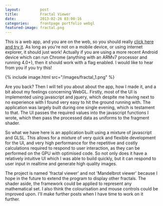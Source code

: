 ```yaml
---
layout:         post
title:          Fractal Viewer
date:           2013-02-26 03:00:16
categories:     frontpage portfolio webgl
featured-image: fractal.png
---
```

This is a web app, and you are on the web, so you should really [click here and try it](/fractal-viewer). As long as you're not on a mobile device, or using internet explorer, it should just work! Actually if you are using a more recent Android device which can run Chrome (anything with an ARMv7 processor and running 4.0+), then it should work with a flag enabled. I would like to hear from you if you try this!

{% include image.html src="/images/fractal_1.png" %}

Are you back? Then I will tell you about about the app, how I made it, and a bit about my feelings concerning WebGL. Firstly, most of the UI is implemented using javascript and jquery, which despite me having next to no experience with I found very easy to hit the ground running with. The application was largely built during one single evening, which is testament to that. The UI passes the required values into the javascript functions I wrote, which then pass the processed data as uniforms to the fragment shader.

So what we have here is an application built using a mixture of javascript and GLSL. This allows for a mixture of very quick and flexible development for the UI, and very high performance for the repetitive and costly calculations required to respond to user interaction, as they can be performed on the GPU with optimised code. So not only does it have a relatively intuitive UI which I was able to build quickly, but it can respond to user input in realtime and generate high quality images.

The project is named 'fractal viewer' and not 'Mandelbrot viewer' because I hope in the future to extend the program to display other fractals. The shader aside, the framework could be applied to represent any mathematical set. I also think the colourisation and mouse controls could be improved upon. I'll make further posts when I have time to work on it further.
